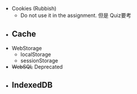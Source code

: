 - Cookies (Rubbish)
	- Do not use it in the assignment. 但是 Quiz要考
- Cache
	-
- WebStorage
	- localStorage
	- sessionStorage
- ~~WebSQL~~ Deprecated
- IndexedDB
	-
